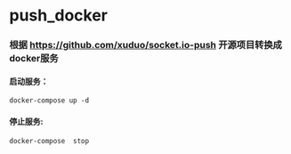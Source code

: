 # push_docker
### 根据  https://github.com/xuduo/socket.io-push 开源项目转换成docker服务
#### 启动服务：  
 `
 docker-compose up -d
 `
#### 停止服务:
`
docker-compose  stop
`

